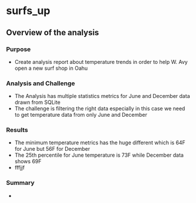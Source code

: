 # surfs_up
## Overview of the analysis
### Purpose
  - Create analysis report about temperature trends in order to help W. Avy open a new surf shop in Oahu
### Analysis and Challenge
  - The Analysis has multiple statistics metrics for June and December data drawn from SQLite
  - The challenge is filtering the right data especially in this case we need to get temperature data from only June and December
### Results
  - The minimum temperature metrics has the huge different which is 64F for June but 56F for December
  - The 25th percentile for June temperature is 73F while December data shows 69F
  - fffjjf
### Summary
  - 
